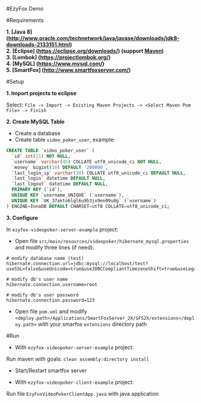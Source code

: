 #EzyFox Demo

#Requirements

**1. [Java 8] (http://www.oracle.com/technetwork/java/javase/downloads/jdk8-downloads-2133151.html)** <br/>
**2. [Eclipse] (https://eclipse.org/downloads/) (support [Maven](https://maven.apache.org/))**<br/>
**3. [Lombok] (https://projectlombok.org/)**<br/>
**4. [MySQL] (https://www.mysql.com/)**<br/>
**5. [SmartFox] (http://www.smartfoxserver.com/)**

#Setup

**1. Import projects to eclipse**

Select: `File -> Import -> Existing Maven Projects -> <Select Maven Pom File> -> Finish`

**2. Create MySQL Table**

- Create a database
- Create table `video_poker_user`, example:

```sql
CREATE TABLE `video_poker_user` (
  `id` int(11) NOT NULL,
  `username` varchar(45) COLLATE utf8_unicode_ci NOT NULL,
  `money` bigint(10) DEFAULT '200000',
  `last_login_ip` varchar(30) COLLATE utf8_unicode_ci DEFAULT NULL,
  `last_login` datetime DEFAULT NULL,
  `last_logout` datetime DEFAULT NULL,
  PRIMARY KEY (`id`),
  UNIQUE KEY `username_UNIQUE` (`username`),
  UNIQUE KEY `UK_37akto6lql6u9b3jx9en09u8g` (`username`)
) ENGINE=InnoDB DEFAULT CHARSET=utf8 COLLATE=utf8_unicode_ci;
```

**3. Configure**

In `ezyfox-videopoker-server-example` project:
- Open file `src/main/resources/videopoker/hibernate_mysql.properties` and modify three lines (if need):

```
# modify database name (test)
hibernate.connection.url=jdbc:mysql://localhost/test?useSSL=false&useUnicode=true&useJDBCCompliantTimezoneShift=true&useLegacyDatetimeCode=false&serverTimezone=UTC

# modify db's user name
hibernate.connection.username=root

# modify db's user password
hibernate.connection.password=123
```
- Open file `pom.xml` and modify `<deploy.path>/Applications/SmartFoxServer_2X/SFS2X/extensions</deploy.path>` with your smarfox `extensions` directory path

#Run

- With `ezyfox-videopoker-server-example` project:

Run maven with goals: `clean assembly:directory install`

- Start/Restart smartfox server

- With `ezyfox-videopoker-client-example` project:

Run file `EzyFoxVideoPokerClientApp.java` with java application

